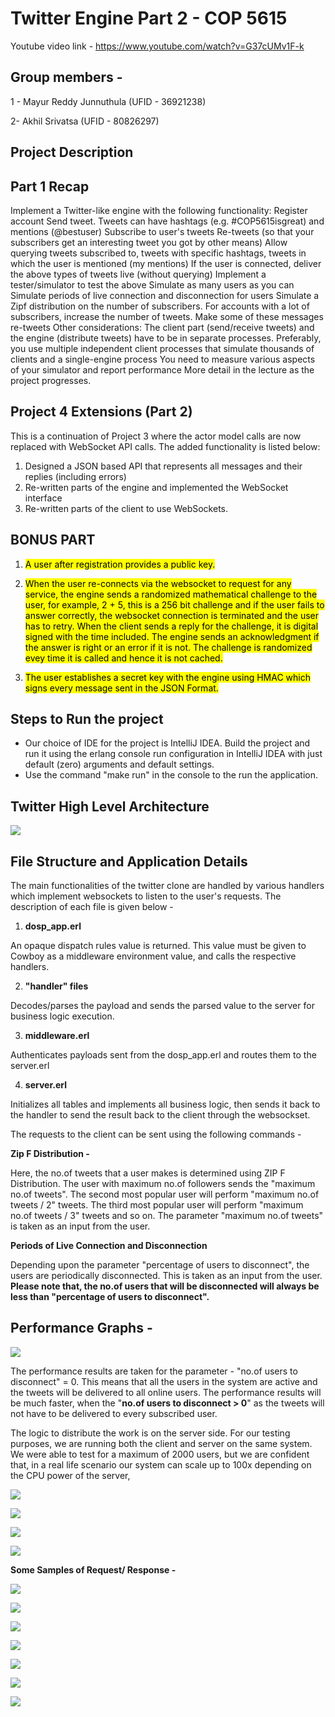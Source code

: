 
# **Twitter Engine Part 2  - COP 5615**

Youtube video link - https://www.youtube.com/watch?v=G37cUMv1F-k

## **Group members -**

1 - Mayur Reddy Junnuthula (UFID - 36921238)

2-  Akhil Srivatsa (UFID - 80826297)

## **Project Description**

## **Part 1 Recap**

Implement a Twitter-like engine with the following functionality:
Register account
Send tweet. Tweets can have hashtags (e.g. #COP5615isgreat) and mentions (@bestuser)
Subscribe to user's tweets
Re-tweets (so that your subscribers get an interesting tweet you got by other means)
Allow querying tweets subscribed to, tweets with specific hashtags, tweets in which the user is mentioned (my mentions)
If the user is connected, deliver the above types of tweets live (without querying)
Implement a tester/simulator to test the above
Simulate as many users as you can
Simulate periods of live connection and disconnection for users
Simulate a Zipf distribution on the number of subscribers. For accounts with a lot of subscribers, increase the number of tweets. Make some of these messages re-tweets
Other considerations:
The client part (send/receive tweets) and the engine (distribute tweets) have to be in separate processes. Preferably, you use multiple independent client processes that simulate thousands of clients and a single-engine process
You need to measure various aspects of your simulator and report performance
More detail in the lecture as the project progresses.


## **Project 4 Extensions (Part 2)** ##
This is a continuation of Project 3 where the actor model calls are now replaced with WebSocket API calls. The added functionality is listed below:

1.  Designed a JSON based API that represents all messages and their replies (including errors)
2.  Re-written parts of the engine and implemented the WebSocket interface
3.  Re-written parts of the client to use WebSockets.

## **BONUS PART** ##

1. <mark> A user after registration provides a public key. </mark> 

2. <mark> When the user re-connects via the websocket to request for any service, the engine sends a randomized mathematical challenge to the user, for example, 2 + 5, this is a 256 bit challenge and if the user fails to answer correctly, the websocket connection is terminated and the user has to retry. When the client sends a reply for the challenge, it is digital signed with the time included. The engine sends an acknowledgment if the answer is right or an error if it is not. The challenge is randomized evey time it is called and hence it is not cached. </mark>

3. <mark> The user establishes a secret key with the engine using HMAC which signs every message sent in the JSON Format. </mark>


## **Steps to Run the project** ##

- Our choice of IDE for the project is IntelliJ IDEA. Build the project and run it using the erlang console run configuration in IntelliJ IDEA with just default (zero) arguments and default settings.
- Use the command "make run" in the console to the run the application.

## **Twitter High Level Architecture**

![](architecture.png)

## **File Structure and Application Details**

The main functionalities of the twitter clone are handled by various handlers which implement websockets to listen to the user's requests.
The description of each file is given below - 

1) **dosp_app.erl**

An opaque dispatch rules value is returned. This value must be given to Cowboy as a middleware environment value, and calls the respective handlers.

2) **"handler" files**

Decodes/parses the payload and sends the parsed value to the server for business logic execution.

3) **middleware.erl**

Authenticates payloads sent from the dosp_app.erl and routes them to the server.erl

4) **server.erl**

Initializes all tables and implements all business logic, then sends it back to the handler to send the result back to the client through the websockset.

The requests to the client can be sent using the following commands -

**Zip F Distribution -**

Here, the no.of tweets that a user makes is determined using ZIP F Distribution. The user with maximum no.of followers sends the "maximum no.of tweets".
The second most popular user will perform "maximum no.of tweets / 2" tweets. The third most popular user will perform "maximum no.of tweets / 3" tweets
and so on. The parameter "maximum no.of tweets" is taken as an input from the user.


**Periods of Live Connection and Disconnection**

Depending upon the parameter "percentage of users to disconnect", the users are periodically disconnected. This is taken as an input from the user.
**Please note that, the no.of users that will be disconnected will always be less than "percentage of users to disconnect".**

## **Performance Graphs -**


![](Screenshot_2022-12-01_at_8.08.32_PM.png)



The performance results are taken for the parameter - "no.of users to disconnect" = 0. This means that all the users in the system are
active and the tweets will be delivered to all online users. The performance results will be much faster, when
the "**no.of users to disconnect > 0**" as the tweets will not have to be delivered to every subscribed user.


The logic to distribute the work is on the server side. For our testing purposes, we are running both the client and server on the same
system.  We were able to test for a maximum of 2000 users, but we are confident that, in a real life scenario our system can scale up to
100x depending on the CPU power of the server,

![](Screenshot_2022-12-01_at_6.47.39_PM.png)

![](Screenshot_2022-12-01_at_8.04.01_PM.png)

![](Screenshot_2022-12-01_at_8.04.25_PM.png)

![](Screenshot_2022-12-01_at_8.04.46_PM.png)

**Some Samples of Request/ Response -**

![](Screenshot_2022-12-15_at_9.27.43_PM.png)

![](Screenshot_2022-12-15_at_9.30.51_PM.png)

![](Screenshot_2022-12-15_at_9.32.27_PM.png)

![](Screenshot_2022-12-15_at_9.34.05_PM.png)

![](Screenshot_2022-12-15_at_9.37.00_PM.png)

![](Screenshot_2022-12-15_at_9.40.37_PM.png)

![](Screenshot_2022-12-15_at_9.42.03_PM.png)
